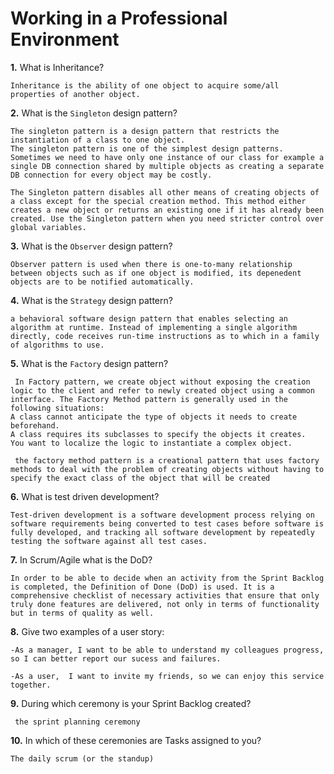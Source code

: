 # Working in a Professional Environment

**1.** What is Inheritance?
<!-- enter you answer in the space below -->
```
Inheritance is the ability of one object to acquire some/all properties of another object.
```
**2.** What is the `Singleton` design pattern?
<!-- enter you answer in the space below -->
```
The singleton pattern is a design pattern that restricts the instantiation of a class to one object. 
The singleton pattern is one of the simplest design patterns. Sometimes we need to have only one instance of our class for example a single DB connection shared by multiple objects as creating a separate DB connection for every object may be costly. 

The Singleton pattern disables all other means of creating objects of a class except for the special creation method. This method either creates a new object or returns an existing one if it has already been created. Use the Singleton pattern when you need stricter control over global variables.
```
**3.** What is the `Observer` design pattern?
<!-- enter you answer in the space below -->
```
Observer pattern is used when there is one-to-many relationship between objects such as if one object is modified, its depenedent objects are to be notified automatically.
```
**4.** What is the `Strategy` design pattern?
<!-- enter you answer in the space below -->
```
a behavioral software design pattern that enables selecting an algorithm at runtime. Instead of implementing a single algorithm directly, code receives run-time instructions as to which in a family of algorithms to use.
```
**5.** What is the `Factory` design pattern?
<!-- enter you answer in the space below -->
```
 In Factory pattern, we create object without exposing the creation logic to the client and refer to newly created object using a common interface. The Factory Method pattern is generally used in the following situations:
A class cannot anticipate the type of objects it needs to create beforehand.
A class requires its subclasses to specify the objects it creates.
You want to localize the logic to instantiate a complex object.
 
 the factory method pattern is a creational pattern that uses factory methods to deal with the problem of creating objects without having to specify the exact class of the object that will be created
```
**6.** What is test driven development?
<!-- enter you answer in the space below -->
```
Test-driven development is a software development process relying on software requirements being converted to test cases before software is fully developed, and tracking all software development by repeatedly testing the software against all test cases.
```
**7.** In Scrum/Agile what is the DoD?
<!-- enter you answer in the space below -->
```
In order to be able to decide when an activity from the Sprint Backlog is completed, the Definition of Done (DoD) is used. It is a comprehensive checklist of necessary activities that ensure that only truly done features are delivered, not only in terms of functionality but in terms of quality as well.
```
**8.** Give two examples of a user story:
<!-- enter you answer in the space below -->
```
-As a manager, I want to be able to understand my colleagues progress, so I can better report our sucess and failures.

-As a user,  I want to invite my friends, so we can enjoy this service together. 
```
**9.** During which ceremony is your Sprint Backlog created?
<!-- enter you answer in the space below -->
```
 the sprint planning ceremony
```
**10.** In which of these ceremonies are Tasks assigned to you?
<!-- enter you answer in the space below -->
```
The daily scrum (or the standup)
```